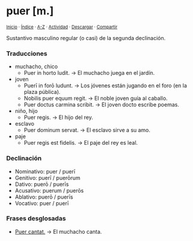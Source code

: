 # puer [m.]
<sup>[Inicio](../../../../index.md) · [Índice](../../../../indices/latin-espanol-p.md) · [A-Z](../../../../indices/alfabetico.md) · [Actividad](../../../../indices/actividad.md) · <a href="../../../../contenido/p/u/e/puer.html" download="jucardus-puer.html">Descargar</a> · [Compartir](https://x.com/intent/tweet?text=%C2%ABPuer%C2%BB%20en%20el%20Diccionario%20lat%C3%ADn-espa%C3%B1ol.%0A%E2%86%92%20https%3A%2F%2Fjucardus.github.io%2Fcontenido%2Fp%2Fu%2Fe%2Fpuer.html%0A%0A%23ltn_espnl_jucardus%0A%40jucardus)</sup>

Sustantivo masculino regular (o casi) de la segunda declinación.

### Traducciones

* muchacho, chico
  * Puer in horto ludit. → El muchacho juega en el jardín.
* joven
  * Puerī in forō ludunt. → Los jóvenes están jugando en el foro (en la plaza pública).
  * Nobilis puer equum regit. → El noble joven guía al caballo.
  * Puer doctus carmina scribit. → El joven docto escribe poemas.
* niño, hijo
  * Puer regis. → El hijo del rey.
* esclavo
  * Puer dominum servat. → El esclavo sirve a su amo.
* paje
  * Puer regis est fidelis. → El paje del rey es leal.

### Declinación

* Nominativo: puer / puerī
* Genitivo: puerī / puerōrum
* Dativo: puerō / puerīs
* Acusativo: puerum / puerōs
* Ablativo: puerō / puerīs
* Vocativo: puer / puerī

### Frases desglosadas

* [Puer cantat.](../../../../contenido/p/u/e/puer-cantat.md) → El muchacho canta.
